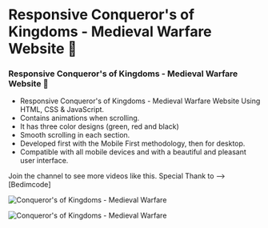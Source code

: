 # Responsive Conqueror's of Kingdoms - Medieval Warfare Website 🔔

<!-- ## [Watch it on youtube](https://youtu.be/lgo1CEPZoxg) -->

### Responsive Conqueror's of Kingdoms - Medieval Warfare Website 🔔

- Responsive Conqueror's of Kingdoms - Medieval Warfare Website Using HTML, CSS & JavaScript.
- Contains animations when scrolling.
- It has three color designs (green, red and black)
- Smooth scrolling in each section.
- Developed first with the Mobile First methodology, then for desktop.
- Compatible with all mobile devices and with a beautiful and pleasant user interface.

Join the channel to see more videos like this. Special Thank to --> [Bedimcode]

![Conqueror's of Kingdoms - Medieval Warfare](/preview.png) 

![Conqueror's of Kingdoms - Medieval Warfare](/preview.png)